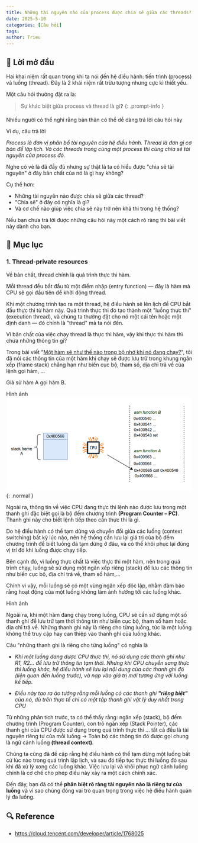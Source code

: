 ```yaml
---
title: Những tài nguyên nào của process được chia sẽ giữa các threads?
date: 2025-5-10
categories: [Câu hỏi]
tags: 
author: Trieu
---
```


## 🌱 Lời mở đầu
Hai khai niệm rất quan trọng khi ta nói đến hệ điều hành: tiến trình (process) và luồng (thread). Đây là 2 khái niệm rất trừu tượng nhưng cực kì thiết yếu. 

Một câu hỏi thường đặt ra là:
> Sự khác biệt giữa process và thread là gì❓
{: .prompt-info }

Nhiều người có thể nghĩ rằng bản thân có thể dễ dàng trả lời câu hỏi này

Ví dụ, câu trả lời

*Process là đơn vị phân bổ tài nguyên của hệ điều hành. Thread là đơn gị cơ bản để lặp lịch. Và các threads trong cùng một process thì cùng chia sẽ tài nguyên của process đó.*

Nghe có vẻ là đã đầy đủ nhưng sự thật là ta có hiểu được "chia sẽ tài nguyên" ở đây bản chất của nó là gì hay không?

Cụ thể hơn:
- Những tài nguyên nào được chia sẽ giữa các thread?
- "Chia sẽ" ở đây có nghĩa là gì?
- Và cơ chế nào giúp việc chia sẽ này trở nên khả thi trong hệ thống?

Nếu bạn chưa trả lời được những câu hỏi này một cách rõ ràng thì bài viết này dành cho bạn.

## 📂 Mục lục
### 1. Thread-private resources
Về bản chất, thread chính là quá trình thực thi hàm.

Mỗi thread đều bắt đầu từ một điểm nhập (entry function) — đây là hàm mà CPU sẽ gọi đầu tiên để khởi động thread.

Khi một chương trình tạo ra một thread, hệ điều hành sẽ lên lịch để CPU bắt đầu thực thi từ hàm này. Quá trình thực thi đó tạo thành một "luồng thực thi" (execution thread), và chúng ta thường đặt cho nó một cái tên hoặc một định danh — đó chính là "thread" mà ta nói đến.

Vì bản chất của việc chạy thread là thực thi hàm, vậy khi thực thi hàm thì chứa những thông tin gì?

Trong bài viết "[Một hàm sẽ như thế nào trong bộ nhớ khi nó đang chạy?](https://nguyen-dang-trieu.github.io/posts/function-in-memory/)", tôi đã nói các thông tin của một hàm khi chạy sẽ được lưu trữ trong khung ngăn xếp (frame stack) chẳng hạn như biến cục bộ, tham số, dịa chỉ trả về của lệnh gọi hàm, ... 

Giả sử hàm A gọi hàm B.

Hình ảnh
![](/assets/articles/2025/FunctionInMemory/8.png){: .normal }

Ngoài ra, thông tin về việc CPU đang thực thi lệnh nào được lưu trong một thanh ghi đặc biệt gọi là bộ đếm chương trình **(Program Counter – PC)**. Thanh ghi này cho biết lệnh tiếp theo cần thực thi là gì.

Do hệ điều hành có thể tạm dừng và chuyển đổi giữa các luồng (context switching) bất kỳ lúc nào, nên hệ thống cần lưu lại giá trị của bộ đếm chương trình để biết luồng đã tạm dừng ở đâu, và có thể khôi phục lại đúng vị trí đó khi luồng được chạy tiếp.

Bên cạnh đó, vì luồng thực chất là việc thực thi một hàm, nên trong quá trình chạy, luồng sẽ sử dụng một ngăn xếp riêng (stack) để lưu các thông tin như biến cục bộ, địa chỉ trả về, tham số hàm,…

Chính vì vậy, mỗi luồng sẽ có một vùng ngăn xếp độc lập, nhằm đảm bảo rằng hoạt động của một luồng không làm ảnh hưởng tới các luồng khác.

Hình ảnh

Ngoài ra, khi một hàm đang chạy trong luồng, CPU sẽ cần sử dụng một số thanh ghi để lưu trữ tạm thời thông tin như biến cục bộ, tham số hàm hoặc địa chỉ trả về. Những thanh ghi này là riêng cho từng luồng, tức là một luồng không thể truy cập hay can thiệp vào thanh ghi của luồng khác. 

Câu "những thanh ghi là riêng cho từng luồng" có nghĩa là

- *Khi một luồng đang được CPU thực thi, nó sử dụng các thanh ghi như R1, R2... để lưu trữ thông tin tạm thời. Nhưng khi CPU chuyển sang thực thi luồng khác, hệ điều hành sẽ lưu lại nội dung của các thanh ghi đó (liên quan đến luồng trước), và nạp vào giá trị mới tương ứng với luồng kế tiếp.*

- *Điều này tạo ra ảo tưởng rằng mỗi luồng có các thanh ghi **"riêng biệt"** của nó, dù trên thực tế chỉ có một tập thanh ghi vật lý duy nhất trong CPU*

Từ những phân tích trước, ta có thể thấy rằng: ngăn xếp (stack), bộ đếm chương trình (Program Counter), con trỏ ngăn xếp (Stack Pointer), các thanh ghi của CPU được sử dụng trong quá trình thực thi … tất cả đều là tài nguyên riêng tư của mỗi luồng -> Toàn bộ các thông tin đó được gọi chung là ngữ cảnh luồng **(thread context)**.

Chúng ta cũng đã đề cập rằng hệ điều hành có thể tạm dừng một luồng bất cứ lúc nào trong quá trình lập lịch, và sau đó tiếp tục thực thi luồng đó sau khi đã xử lý xong các luồng khác. Việc lưu lại và khôi phục ngữ cảnh luồng chính là cơ chế cho phép điều này xảy ra một cách chính xác.

Đến đây, bạn đã có thể **phân biệt rõ ràng tài nguyên nào là riêng tư của luồng** và vì sao chúng đóng vai trò quan trọng trong việc hệ điều hành quản lý đa luồng.

## 🔍 Reference
- https://cloud.tencent.com/developer/article/1768025
